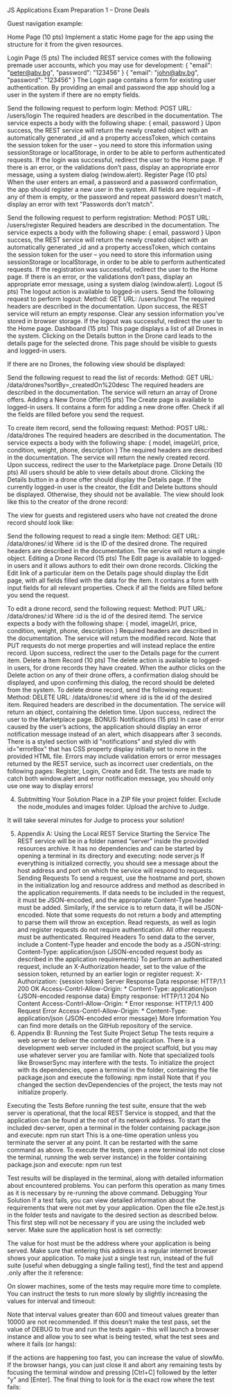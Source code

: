 JS Applications Exam Preparation 1 – Drone Deals

Guest navigation example: 

 
Home Page (10 pts)
Implement a static Home page for the app using the structure for it from the given resources. 
 

Login Page (5 pts)
The included REST service comes with the following premade user accounts, which you may use for development:
{ "email": "peter@abv.bg", "password": "123456" }
{ "email": "john@abv.bg", "password": "123456" }
The Login page contains a form for existing user authentication. By providing an email and password the app should log a user in the system if there are no empty fields.
 
Send the following request to perform login:
Method: POST
URL: /users/login
The required headers are described in the documentation. The service expects a body with the following shape:
{
  email,
  password
}
Upon success, the REST service will return the newly created object with an automatically generated _id and a property accessToken, which contains the session token for the user – you need to store this information using sessionStorage or localStorage, in order to be able to perform authenticated requests.
If the login was successful, redirect the user to the Home page. If there is an error, or the validations don’t pass, display an appropriate error message, using a system dialog (window.alert).
Register Page (10 pts)
When the user enters an email, a password and a password confirmation, the  app should register a new user in the system. All fields are required – if any of them is empty, or the password and repeat password doesn't match, display an error with text "Passwords don't match".
 
Send the following request to perform registration:
Method: POST
URL: /users/register
Required headers are described in the documentation. The service expects a body with the following shape:
{
  email,
  password
}
Upon success, the REST service will return the newly created object with an automatically generated _id and a property accessToken, which contains the session token for the user – you need to store this information using sessionStorage or localStorage, in order to be able to perform authenticated requests.
If the registration was successful, redirect the user to the Home page. If there is an error, or the validations don’t pass, display an appropriate error message, using a system dialog (window.alert).
Logout (5 pts)
The logout action is available to logged-in users. Send the following request to perform logout:
Method: GET 
URL: /users/logout
The required headers are described in the documentation. Upon success, the REST service will return an empty response. Clear any session information you’ve stored in browser storage.
If the logout was successful, redirect the user to the Home page.
Dashboard (15 pts)
This page displays a list of all Drones in the system. Clicking on the Details button in the Drone card leads to the details page for the selected drone. This page should be visible to guests and logged-in users.
 
If there are no Drones, the following view should be displayed:
 

Send the following request to read the list of records:
Method: GET
URL: /data/drones?sortBy=_createdOn%20desc
The required headers are described in the documentation. The service will return an array of Drone offers.
Adding a New Drone Offer(15 pts)
The Create page is available to logged-in users. It contains a form for adding a new drone offer. Check if all the fields are filled before you send the request.
 
To create item record, send the following request:
Method: POST
URL: /data/drones
The required headers are described in the documentation. The service expects a body with the following shape:
{
  model,
  imageUrl, 
  price, 
  condition,
  weight,
  phone,
  description
} 
The required headers are described in the documentation. The service will return the newly created record. Upon success, redirect the user to the Marketplace page.
Drone Details (10 pts)
All users should be able to view details about drone. Clicking the Details button in a drone offer should display the Details page. If the currently logged-in user is the creator, the Edit and Delete buttons should be displayed. Otherwise, they should not be available. The view should look like this to the creator of the drone record:
 
The view for guests and registered users who have not created the drone record should look like:
 
Send the following request to read a single item:
Method: GET
URL: /data/drones/:id
Where :id is the ID of the desired drone. The required headers are described in the documentation. The service will return a single object.
Editing a Drone Record (15 pts)
The Edit page is available to logged-in users and it allows authors to edit their own drone records. Clicking the Edit link of a particular item on the Details page should display the Edit page, with all fields filled with the data for the item. It contains a form with input fields for all relevant properties. Check if all the fields are filled before you send the request. 
  
To edit a drone record, send the following request:
Method: PUT
URL: /data/drones/:id
Where :id is the id of the desired itemd.
The service expects a body with the following shape:
{
  model,
  imageUrl, 
  price, 
  condition,
  weight,
  phone,
  description
} 
Required headers are described in the documentation. The service will return the modified record. Note that PUT requests do not merge properties and will instead replace the entire record. Upon success, redirect the user to the Details page for the current item.
Delete a Item Record (10 pts)
The delete action is available to logged-in users, for drone records they have created. When the author clicks on the Delete action on any of their drone offers, a confirmation dialog should be displayed, and upon confirming this dialog, the record should be deleted from the system.
To delete drone record, send the following request:
Method: DELETE
URL: /data/drones/:id
where :id is the id of the desired item. Required headers are described in the documentation. The service will return an object, containing the deletion time. Upon success, redirect the user to the Marketplace page.
BONUS: Notifications (15 pts)
In case of error caused by the user’s actions, the application should display an error notification message instead of an alert, which disappears after 3 seconds. There is a styled section with id "notifications" and styled div with id="errorBox" that has CSS property display initially set to none in the provided HTML file.
Errors may include validation errors or error messages returned by the REST service, such as incorrect user credentials, on the following pages: Register, Login, Create and Edit.
The tests are made to catch both window.alert and error notification message, you should only use one way to display errors! 
 
 
4.	Subtmitting Your Solution
Place in a ZIP file your project folder. Exclude the node_modules and images folder. Upload the archive to Judge.
 
              
It will take several minutes for Judge to process your solution!

5.	Appendix A: Using the Local REST Service
Starting the Service
The REST service will be in a folder named “server” inside the provided resources archive. It has no dependencies and can be started by opening a terminal in its directory and executing:
node server.js
If everything is initialized correctly, you should see a message about the host address and port on which the service will respond to requests.
Sending Requests
To send a request, use the hostname and port, shown in the initialization log and resource address and method as described in the application requirements. If data needs to be included in the request, it must be JSON-encoded, and the appropriate Content-Type header must be added. Similarly, if the service is to return data, it will be JSON-encoded. Note that some requests do not return a body and attempting to parse them will throw an exception.
Read requests, as well as login and register requests do not require authentication. All other requests must be authenticated.
Required Headers
To send data to the server, include a Content-Type header and encode the body as a JSON-string:
Content-Type: application/json
{JSON-encoded request body as described in the application requirements}
To perform an authenticated request, include an X-Authorization header, set to the value of the session token, returned by an earlier login or register request:
X-Authorization: {session token}
Server Response
Data response:
HTTP/1.1 200 OK
Access-Contrl-Allow-Origin: *
Content-Type: application/json
{JSON-encoded response data}
Empty response:
HTTP/1.1 204 No Content
Access-Contrl-Allow-Origin: *
Error response:
HTTP/1.1 400 Request Error
Access-Contrl-Allow-Origin: *
Content-Type: application/json
{JSON-encoded error message}
More Information
You can find more details on the GitHub repository of the service.
6.	Appendix B: Running the Test Suite
Project Setup
The tests require a web server to deliver the content of the application. There is a development web server included in the project scaffold, but you may use whatever server you are familiar with. Note that specialized tools like BrowserSync may interfere with the tests. To initialize the project with its dependencies, open a terminal in the folder, containing the file package.json and execute the following:
npm install
Note that if you changed the section devDependencies of the project, the tests may not initialize properly.
 
Executing the Tests
Before running the test suite, ensure that the web server is operational, that the local REST Service is stopped, and that the application can be found at the root of its network address. To start the included dev-server, open a terminal in the folder containing package.json and execute:
npm run start
This is a one-time operation unless you terminate the server at any point. It can be restarted with the same command as above.
To execute the tests, open a new terminal (do not close the terminal, running the web server instance) in the folder containing package.json and execute:
npm run test
 
Test results will be displayed in the terminal, along with detailed information about encountered problems. You can perform this operation as many times as it is necessary by re-running the above command.
Debugging Your Solution
If a test fails, you can view detailed information about the requirements that were not met by your application. Open the file e2e.test.js in the folder tests and navigate to the desired section as described below.
This first step will not be necessary if you are using the included web server. Make sure the application host is set correctly:
 
The value for host must be the address where your application is being served. Make sure that entering this address in a regular internet browser shows your application.
To make just a single test run, instead of the full suite (useful when debugging a single failing test), find the test and append .only after the it reference:
 
On slower machines, some of the tests may require more time to complete. You can instruct the tests to run more slowly by slightly increasing the values for interval and timeout:
 
Note that interval values greater than 600 and timeout values greater than 10000 are not recommended.
If this doesn’t make the test pass, set the value of DEBUG to true and run the tests again – this will launch a browser instance and allow you to see what is being tested, what the test sees and where it fails (or hangs):
 
If the actions are happening too fast, you can increase the value of slowMo. If the browser hangs, you can just close it and abort any remaining tests by focusing the terminal window and pressing [Ctrl+C] followed by the letter "y" and [Enter].
The final thing to look for is the exact row where the test fails:
 

